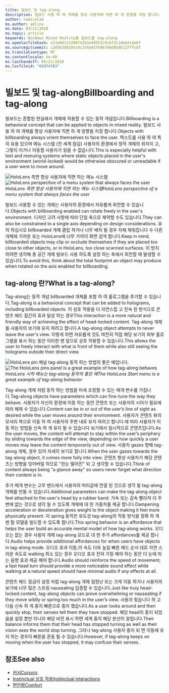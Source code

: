 ```yaml
---
title: 빌보드 및 tag-along
description: 빌보드 사용 하 여 개체를 항상 사용자에 직면 하 게 방향을 지정 합니다.
author: radicalad
ms.author: adlinv
ms.date: 03/21/2018
ms.topic: article
keywords: Windows Mixed Reality를 빌보드를 tag-along
ms.openlocfilehash: e33ab0121398742b2e48553c9cbf2c1debdc6abf
ms.sourcegitcommit: c20563b8195c0c374a927b96708d958b127ffc8f
ms.translationtype: MT
ms.contentlocale: ko-KR
ms.lasthandoff: 05/21/2019
ms.locfileid: "65974783"
---
```

# <a name="billboarding-and-tag-along"></a><span data-ttu-id="e1736-104">빌보드 및 tag-along</span><span class="sxs-lookup"><span data-stu-id="e1736-104">Billboarding and tag-along</span></span>

<span data-ttu-id="e1736-105">빌보드는 혼합된 현실에서 개체에 적용할 수 있는 동작 개념입니다.</span><span class="sxs-lookup"><span data-stu-id="e1736-105">Billboarding is a behavioral concept that can be applied to objects in mixed reality.</span></span> <span data-ttu-id="e1736-106">빌보드 사용 하 여 개체를 항상 사용자에 직면 하 게 방향을 지정 합니다.</span><span class="sxs-lookup"><span data-stu-id="e1736-106">Objects with billboarding always orient themselves to face the user.</span></span> <span data-ttu-id="e1736-107">텍스트를 사용 하 여 특히 유용 있으며 메뉴 시스템 (전 세계 잠김) 사용자의 환경에서 정적 개체의 위치이 고, 그렇지 지거나 이동할 사용자가 읽을 수 없습니다.</span><span class="sxs-lookup"><span data-stu-id="e1736-107">This is especially helpful with text and menuing systems where static objects placed in the user's environment (world-locked) would be otherwise obscured or unreadable if a user were to move around.</span></span>

<span data-ttu-id="e1736-108">![HoloLens 측면 항상 사용자에 직면 하는 메뉴 시스템](images/billboarding-fragments.gif)</span><span class="sxs-lookup"><span data-stu-id="e1736-108">![HoloLens perspective of a menu system that always faces the user](images/billboarding-fragments.gif)</span></span><br>
<span data-ttu-id="e1736-109">*HoloLens 측면 항상 사용자에 직면 하는 메뉴 시스템*</span><span class="sxs-lookup"><span data-stu-id="e1736-109">*HoloLens perspective of a menu system that always faces the user*</span></span>

<span data-ttu-id="e1736-110">빌보드 사용할 수 있는 개체는 사용자의 환경에서 자유롭게 회전할 수 있습니다.</span><span class="sxs-lookup"><span data-stu-id="e1736-110">Objects with billboarding enabled can rotate freely in the user's environment.</span></span> <span data-ttu-id="e1736-111">디자인 고려 사항에 따라 단일 축으로 제약할 수도 있습니다.</span><span class="sxs-lookup"><span data-stu-id="e1736-111">They can also be constrained to a single axis depending on design considerations.</span></span> <span data-ttu-id="e1736-112">유의 하십시오 billboarded 개체 클립 하거나 너무 배치 될 경우 자체 채워집니다 수 다른 개체에 가까운 또는 HoloLens에 너무 가까이 화면 검색 합니다.</span><span class="sxs-lookup"><span data-stu-id="e1736-112">Keep in mind, billboarded objects may clip or occlude themselves if they are placed too close to other objects, or in HoloLens, too close scanned surfaces.</span></span> <span data-ttu-id="e1736-113">이 방지 하려면 생각해 총 공간 개체 빌보드 사용 하도록 설정 하는 축에서 회전할 때 발생할 수 있습니다.</span><span class="sxs-lookup"><span data-stu-id="e1736-113">To avoid this, think about the total footprint an object may produce when rotated on the axis enabled for billboarding.</span></span>

## <a name="what-is-a-tag-along"></a><span data-ttu-id="e1736-114">tag-along 란?</span><span class="sxs-lookup"><span data-stu-id="e1736-114">What is a tag-along?</span></span>

<span data-ttu-id="e1736-115">Tag-along는 동작 개념 billboarded 개체를 포함 하 여 홀로그램을 추가할 수 있습니다.</span><span class="sxs-lookup"><span data-stu-id="e1736-115">Tag-along is a behavioral concept that can be added to holograms, including billboarded objects.</span></span> <span data-ttu-id="e1736-116">이 상호 작용을 더 자연스럽 고 친숙 한 방식으로 콘텐츠 헤드 잠긴의 효과 달성 하는 경우</span><span class="sxs-lookup"><span data-stu-id="e1736-116">This interaction is a more natural and friendly way of achieving the effect of head-locked content.</span></span> <span data-ttu-id="e1736-117">Tag-along 개체를 사용자의 보기에 유지 하려고 합니다.</span><span class="sxs-lookup"><span data-stu-id="e1736-117">A tag-along object attempts to never leave the user's view.</span></span> <span data-ttu-id="e1736-118">이렇게 하면 자유롭게 것도 여전히 직접 해당 보기의 외부 홀로그램을 표시 하는 동안 이러한 맨 앞으로 상호 작용할 수 있습니다.</span><span class="sxs-lookup"><span data-stu-id="e1736-118">This allows the user to freely interact with what is front of them while also still seeing the holograms outside their direct view.</span></span>

<span data-ttu-id="e1736-119">![HoloLens pin 패널 tag-along 동작 하는 방법의 좋은 예입니다.](images/tagalong-1000px.jpg)</span><span class="sxs-lookup"><span data-stu-id="e1736-119">![The HoloLens pins panel is a great example of how tag-along behaves](images/tagalong-1000px.jpg)</span></span><br>
<span data-ttu-id="e1736-120">*HoloLens 시작 메뉴는 tag-along 동작의 좋은 예*</span><span class="sxs-lookup"><span data-stu-id="e1736-120">*The HoloLens Start menu is a great example of tag-along behavior*</span></span>

<span data-ttu-id="e1736-121">Tag-along 개체 처럼 동작 하는 방법을 미세 조정할 수 있는 매개 변수를 가집니다.</span><span class="sxs-lookup"><span data-stu-id="e1736-121">Tag-along objects have parameters which can fine-tune the way they behave.</span></span> <span data-ttu-id="e1736-122">사용자가 자신의 환경에 이동 하는 동안 콘텐츠 또는 사용자의 시야가 필요에 따라 해제 수 있습니다.</span><span class="sxs-lookup"><span data-stu-id="e1736-122">Content can be in or out of the user’s line of sight as desired while the user moves around their environment.</span></span> <span data-ttu-id="e1736-123">사용자가 콘텐츠 뷰의 모서리 쪽으로 이동 하 여 사용자의 주변 내로 유지 하려고 합니다.에 따라 사용자가 이동 하는 방법을 신속 하 게 유지 될 수 있습니다 보기에서 일시적으로 콘텐츠입니다.</span><span class="sxs-lookup"><span data-stu-id="e1736-123">As the user moves, the content will attempt to stay within the user’s periphery by sliding towards the edge of the view, depending on how quickly a user moves may leave the content temporarily out of view.</span></span> <span data-ttu-id="e1736-124">사용자 gazes 향해 tag-along 개체, 경우 있어 자세히 보기로 합니다.</span><span class="sxs-lookup"><span data-stu-id="e1736-124">When the user gazes towards the tag-along object, it comes more fully into view.</span></span> <span data-ttu-id="e1736-125">콘텐츠 항상 사용자가 해당 콘텐츠는 방향을 잊어버릴 하므로 "한눈 떨어진" 되 고 생각할 수 있습니다.</span><span class="sxs-lookup"><span data-stu-id="e1736-125">Think of content always being "a glance away" so users never forget what direction their content is in.</span></span>

<span data-ttu-id="e1736-126">추가 매개 변수는 고무 밴드에서 사용자의 머리글에 연결 된 것으로 생각 될 tag-along 개체를 만들 수 있습니다.</span><span class="sxs-lookup"><span data-stu-id="e1736-126">Additional parameters can make the tag-along object feel attached to the user's head by a rubber band.</span></span> <span data-ttu-id="e1736-127">가속 또는 감속 빨라져 더 주변에 없는 것으로 생각 될 수 있도록 개체에 대 한 가중치를 제공 합니다.</span><span class="sxs-lookup"><span data-stu-id="e1736-127">Dampening acceleration or deceleration gives weight to the object making it feel more physically present.</span></span> <span data-ttu-id="e1736-128">이 spring 동작은 유도성 tag-along의 작동 방식을 정확 하 게 멘 탈 모델을 빌드할 수 있도록 합니다.</span><span class="sxs-lookup"><span data-stu-id="e1736-128">This spring behavior is an affordance that helps the user build an accurate mental model of how tag-along works.</span></span> <span data-ttu-id="e1736-129">오디오는 없는 경우 사용자 개체 tag-along 모드로 대 한 추가 affordances를 제공 합니다.</span><span class="sxs-lookup"><span data-stu-id="e1736-129">Audio helps provide additional affordances for when users have objects in tag-along mode.</span></span> <span data-ttu-id="e1736-130">오디오 효과 이동;의 속도 더욱 높일 빠른 헤드 순서 대로 자연 스러운 속도로 walking 최소 있는 경우 오디오 효과 전혀 가질 해야 하는 동안 더 눈에 띄는 음향 효과 제공 해야 합니다.</span><span class="sxs-lookup"><span data-stu-id="e1736-130">Audio should reinforce the speed of movement; a fast head turn should provide a more noticeable sound effect while walking at a natural speed should have minimal audio if any effects at all.</span></span>

<span data-ttu-id="e1736-131">콘텐츠 헤드 잠금이 설정 처럼 tag-along 개체 엄청난 또는 크게 이동 하거나 사용자의 보기에 너무 많은 스프링 nauseating 입증할 수 있습니다.</span><span class="sxs-lookup"><span data-stu-id="e1736-131">Just like truly head-locked content, tag-along objects can prove overwhelming or nauseating if they move wildly or spring too much in the user’s view.</span></span> <span data-ttu-id="e1736-132">사용자 찾습니다 하 고 다음 신속 하 게 중지 빠른으로 중지 했습니다.</span><span class="sxs-lookup"><span data-stu-id="e1736-132">As a user looks around and then quickly stop, their senses tell them they have stopped.</span></span> <span data-ttu-id="e1736-133">해당 head이 중지 되었음을 설정 뿐만 아니라 해당 비전 표시 하면 세계 중지 해당 분산이 알립니다.</span><span class="sxs-lookup"><span data-stu-id="e1736-133">Their balance informs them that their head has stopped turning as well as their vision sees the world stop turning.</span></span> <span data-ttu-id="e1736-134">그러나 tag-along 사용자 중지 되 면 이동에 유지 하는 경우이 빠른을 혼동 될 수 있습니다.</span><span class="sxs-lookup"><span data-stu-id="e1736-134">However, if tag-along keeps on moving when the user has stopped, it may confuse their senses.</span></span>

## <a name="see-also"></a><span data-ttu-id="e1736-135">참조</span><span class="sxs-lookup"><span data-stu-id="e1736-135">See also</span></span>
* [<span data-ttu-id="e1736-136">커서</span><span class="sxs-lookup"><span data-stu-id="e1736-136">Cursors</span></span>](cursors.md)
* [<span data-ttu-id="e1736-137">Instinctual 상호 작용</span><span class="sxs-lookup"><span data-stu-id="e1736-137">Instinctual interactions</span></span>](interaction-fundamentals.md)
* [<span data-ttu-id="e1736-138">편안함</span><span class="sxs-lookup"><span data-stu-id="e1736-138">Comfort</span></span>](comfort.md)
